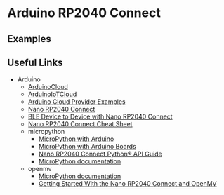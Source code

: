# Arduino RP2040 Connect

## Examples

## Useful Links

* Arduino
  * [ArduinoCloud](https://create.arduino.cc/)
  * [ArduinoIoTCloud](https://github.com/arduino-libraries/ArduinoIoTCloud)
  * [Arduino Cloud Provider Examples](https://github.com/arduino/ArduinoCloudProviderExamples)
  * [Nano RP2040 Connect](https://docs.arduino.cc/hardware/nano-rp2040-connect)
  * [BLE Device to Device with Nano RP2040 Connect](https://docs.arduino.cc/tutorials/nano-rp2040-connect/rp2040-ble-device-to-device)
  * [Nano RP2040 Connect Cheat Sheet](https://docs.arduino.cc/tutorials/nano-rp2040-connect/rp2040-01-technical-reference)
  * micropython
    * [MicroPython with Arduino](https://docs.arduino.cc/micropython/)
    * [MicroPython with Arduino Boards](https://docs.arduino.cc/learn/programming/arduino-and-python)
    * [Nano RP2040 Connect Python® API Guide](https://docs.arduino.cc/tutorials/nano-rp2040-connect/rp2040-python-api)
    * [MicroPython documentation](https://docs.micropython.org/en/latest/)
  * openmv
    * [MicroPython documentation](https://docs.openmv.io/)
    * [Getting Started With the Nano RP2040 Connect and OpenMV](https://docs.arduino.cc/tutorials/nano-rp2040-connect/rp2040-openmv-setup)
